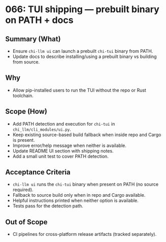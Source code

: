 # 066: TUI shipping — prebuilt binary on PATH + docs

## Summary (What)
- Ensure `chi-llm ui` can launch a prebuilt `chi-tui` binary from PATH.
- Update docs to describe installing/using a prebuilt binary vs building from source.

## Why
- Allow pip-installed users to run the TUI without the repo or Rust toolchain.

## Scope (How)
- Add PATH detection and execution for `chi-tui` in `chi_llm/cli_modules/ui.py`.
- Keep existing source-based build fallback when inside repo and Cargo is present.
- Improve error/help message when neither is available.
- Update README UI section with shipping notes.
- Add a small unit test to cover PATH detection.

## Acceptance Criteria
- `chi-llm ui` runs the `chi-tui` binary when present on PATH (no source required).
- Fallback to source build only when in repo and Cargo available.
- Helpful instructions printed when neither option is available.
- Tests pass for the detection path.

## Out of Scope
- CI pipelines for cross-platform release artifacts (tracked separately).

